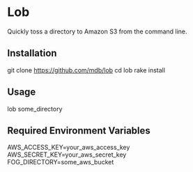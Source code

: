 # Lob

Quickly toss a directory to Amazon S3 from the command line.

## Installation

git clone https://github.com/mdb/lob
cd lob
rake install

## Usage

lob some_directory

## Required Environment Variables

AWS_ACCESS_KEY=your_aws_access_key
AWS_SECRET_KEY=your_aws_secret_key
FOG_DIRECTORY=some_aws_bucket
